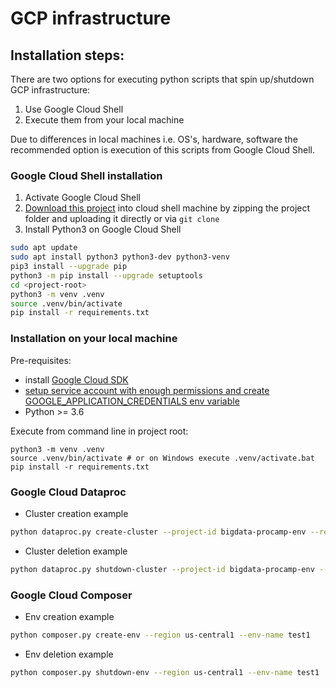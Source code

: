 # GCP infrastructure

## Installation steps:
There are two options for executing python scripts that spin up/shutdown GCP infrastructure:
1. Use Google Cloud Shell
2. Execute them from your local machine

Due to differences in local machines i.e. OS's, hardware, software the recommended option is execution of this scripts
from Google Cloud Shell.

### Google Cloud Shell installation
1. Activate Google Cloud Shell
2. [Download this project](https://cloud.google.com/shell/docs/uploading-and-downloading-files) into cloud shell machine
by zipping the project folder and uploading it directly or via `git clone`
3. Install Python3 on Google Cloud Shell
```bash
sudo apt update
sudo apt install python3 python3-dev python3-venv
pip3 install --upgrade pip
python3 -m pip install --upgrade setuptools
cd <project-root>
python3 -m venv .venv
source .venv/bin/activate
pip install -r requirements.txt
```

### Installation on your local machine

Pre-requisites:
- install [Google Cloud SDK](https://cloud.google.com/sdk/docs/quickstart)
- [setup service account with enough permissions and create GOOGLE_APPLICATION_CREDENTIALS env variable](https://cloud.google.com/docs/authentication/production#passing_variable) 
- Python >= 3.6

Execute from command line in project root:
```$bash
python3 -m venv .venv
source .venv/bin/activate # or on Windows execute .venv/activate.bat
pip install -r requirements.txt
```


### Google Cloud Dataproc

- Cluster creation example
```bash
python dataproc.py create-cluster --project-id bigdata-procamp-env --region us-central1 --cluster-name test1 --create-buckets
```
- Cluster deletion example
```bash
python dataproc.py shutdown-cluster --project-id bigdata-procamp-env --region us-central1 --cluster-name test1 --delete-buckets
```

### Google Cloud Composer

- Env creation example
```bash
python composer.py create-env --region us-central1 --env-name test1
```
- Env deletion example
```bash
python composer.py shutdown-env --region us-central1 --env-name test1
```
